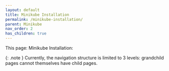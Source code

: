 ```yaml
---
layout: default
title: Minikube Installation
permalink: /minikube-installation/
parent: Minikube
nav_order: 2
has_children: true
---
```


This page: Minikube Installation: 

{: .note }
Currently, the navigation structure is limited to 3 levels: grandchild pages cannot themselves have child pages.